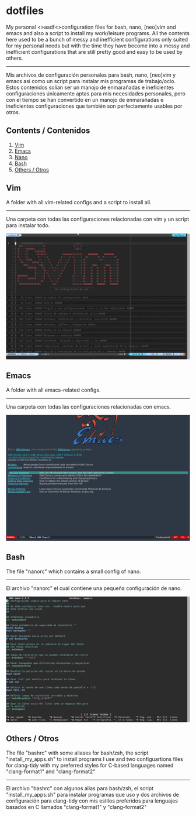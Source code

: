 # dotfiles

My personal <>asdf<>configuration files for bash, nano, [neo]vim and emacs and also a
script to install my work/leisure programs. All the contents here used to be a
bunch of messy and inefficient configurations only suited for my personal needs
but with the time they have become into a messy and inefficient configurations
that are still pretty good and easy to be used by others.
********************************************************************************
Mis archivos de configuración personales para bash, nano, [neo]vim y emacs así
como un script para instalar mis programas de trabajo/ocio. Estos contenidos
solían ser un manojo de enmarañadas e ineficientes configuraciones únicamente
aptas para mis necesidades personales, pero con el tiempo se han convertido en
un manojo de enmarañadas e ineficientes configuraciones que también son
perfectamente usables por otros.

## Contents / Contenidos

1. [Vim](#vim)
2. [Emacs](#emacs)
3. [Nano](#nano)
4. [Bash](#bash)
5. [Others / Otros](#others)

<a name="vim"></a>
## Vim

A folder with all vim-related configs and a script to install all.
********************************************************************************
Una carpeta con todas las configuraciones relacionadas con vim y un script para
instalar todo.

![vim_look](./screenshots/vim.gif)

<a name="emacs"></a>
## Emacs

A folder with all emacs-related configs.
********************************************************************************
Una carpeta con todas las configuraciones relacionadas con emacs.

![emacs_look](./screenshots/emacs.gif)

<a name="bash"></a>
## Bash

The file "nanorc" which contains a small config of nano.
********************************************************************************
El archivo "nanorc" el cual contiene una pequeña configuración de nano.

![nano_look](./screenshots/nano.gif)

<a name="others"></a>
## Others / Otros

The file "bashrc" with some aliases for bash/zsh, the script
"install_my_apps.sh" to install programs I use and two configuartions files for
clang-tidy with my preferred styles for C-based languages named "clang-format1"
and "clang-format2"
********************************************************************************
El archivo "bashrc" con algunos alias para bash/zsh, el script
"install_my_apps.sh" para instalar programas que uso y dos archivos de
configuración para clang-tidy con mis estilos preferidos para lenguajes basados
en C llamados "clang-format1" y "clang-format2"
